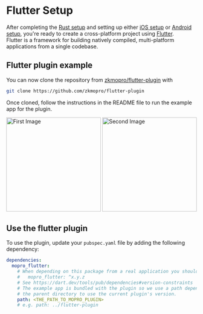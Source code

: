 # Flutter Setup

After completing the [Rust setup](rust-setup.md) and setting up either [iOS setup](ios-setup.md) or [Android setup](android-setup.md), you're ready to create a cross-platform project using [Flutter](https://flutter.dev/). <br/>
Flutter is a framework for building natively compiled, multi-platform applications from a single codebase.

## Flutter plugin example

You can now clone the repository from [zkmopro/flutter-plugin](https://github.com/zkmopro/flutter-plugin) with

```sh
git clone https://github.com/zkmopro/flutter-plugin
```

Once cloned, follow the instructions in the README file to run the example app for the plugin.

<div style={{ display: 'flex', justifyContent: 'center', gap: '10px' }}>
    <img src="/img/flutter-android.png" alt="First Image" width="250"/>
    <img src="/img/flutter-ios.png" alt="Second Image" width="250"/>
</div>

## Use the flutter plugin

To use the plugin, update your `pubspec.yaml` file by adding the following dependency:

```yml
dependencies:
  mopro_flutter:
    # When depending on this package from a real application you should use:
    #   mopro_flutter: ^x.y.z
    # See https://dart.dev/tools/pub/dependencies#version-constraints
    # The example app is bundled with the plugin so we use a path dependency on
    # the parent directory to use the current plugin's version.
    path: <THE_PATH_TO_MOPRO_PLUGIN>
    # e.g. path: ../flutter-plugin
```